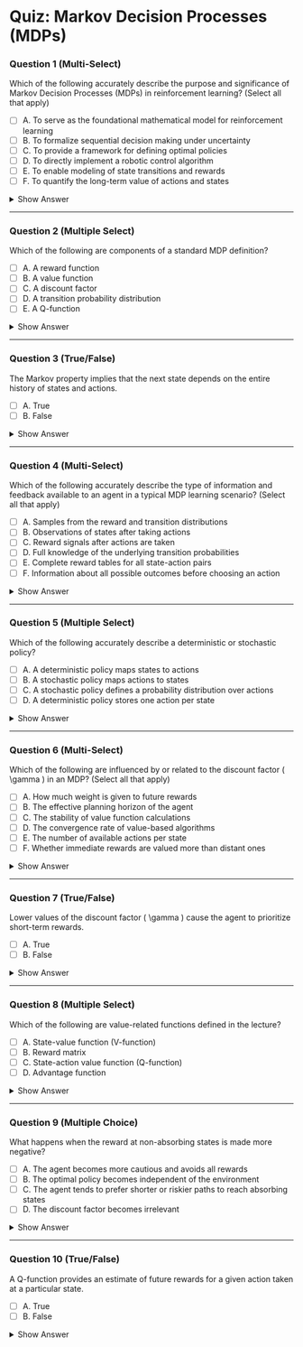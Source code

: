 # Quiz: Markov Decision Processes (MDPs)

### Question 1 (Multi-Select)
Which of the following accurately describe the purpose and significance of Markov Decision Processes (MDPs) in reinforcement learning? (Select all that apply)

- [ ] A. To serve as the foundational mathematical model for reinforcement learning
- [ ] B. To formalize sequential decision making under uncertainty
- [ ] C. To provide a framework for defining optimal policies
- [ ] D. To directly implement a robotic control algorithm
- [ ] E. To enable modeling of state transitions and rewards
- [ ] F. To quantify the long-term value of actions and states

<details>
<summary>Show Answer</summary>

**Correct Answers:** A, B, C, E, F
**Explanation:**  
MDPs serve multiple important purposes in reinforcement learning beyond just being a theoretical framework.  
> "MDPs can be thought of as a theoretical framework underlying RL."
> "MDPs are a mathematical formulation of the sequential decision making problem that capture all the essential elements of the RL problem."
> "The MDP framework enables us to quantify the value of different states and actions in terms of expected future rewards."
</details>

---

### Question 2 (Multiple Select)
Which of the following are components of a standard MDP definition?

- [ ] A. A reward function
- [ ] B. A value function
- [ ] C. A discount factor
- [ ] D. A transition probability distribution
- [ ] E. A Q-function

<details>
<summary>Show Answer</summary>

**Correct Answers:** A, C, D
**Explanation:**  
The MDP tuple includes states, actions, rewards, transitions, and a discount factor.  
> "An MDP is defined as a tuple of five items. S... A... R is the reward distribution... T is the transition probability distribution... Gamma is a discount factor..."
</details>

---

### Question 3 (True/False)
The Markov property implies that the next state depends on the entire history of states and actions.

- [ ] A. True
- [ ] B. False

<details>
<summary>Show Answer</summary>

**Correct Answers:** B
**Explanation:**  
The Markov property asserts dependence only on the current state and action, not the full history.  
> "The distribution of possible next states given state s, and action a. Does not depend on any of the previous states or actions..."
</details>

---

### Question 4 (Multi-Select)
Which of the following accurately describe the type of information and feedback available to an agent in a typical MDP learning scenario? (Select all that apply)

- [ ] A. Samples from the reward and transition distributions
- [ ] B. Observations of states after taking actions
- [ ] C. Reward signals after actions are taken
- [ ] D. Full knowledge of the underlying transition probabilities
- [ ] E. Complete reward tables for all state-action pairs
- [ ] F. Information about all possible outcomes before choosing an action

<details>
<summary>Show Answer</summary>

**Correct Answers:** A, B, C
**Explanation:**  
Agents observe samples of transitions and rewards, but typically do not have full knowledge of the underlying MDP dynamics.  
> "The transition distribution and the reward distribution are both not known. Instead, only samples from these distributions are observed by the agent..."
> "The agent observes states and rewards after taking actions, building up experience rather than being given complete information about the environment."
</details>

---

### Question 5 (Multiple Select)
Which of the following accurately describe a deterministic or stochastic policy?

- [ ] A. A deterministic policy maps states to actions
- [ ] B. A stochastic policy maps actions to states
- [ ] C. A stochastic policy defines a probability distribution over actions
- [ ] D. A deterministic policy stores one action per state

<details>
<summary>Show Answer</summary>

**Correct Answers:** A, C, D
**Explanation:**  
Deterministic and stochastic policies differ by how they assign actions: one fixed action vs. a distribution.  
> "A deterministic policy is defined as a mapping from states to actions... A stochastic policy is defined as a probability distribution of actions given a state..."
</details>

---

### Question 6 (Multi-Select)
Which of the following are influenced by or related to the discount factor \( \gamma \) in an MDP? (Select all that apply)

- [ ] A. How much weight is given to future rewards
- [ ] B. The effective planning horizon of the agent
- [ ] C. The stability of value function calculations
- [ ] D. The convergence rate of value-based algorithms
- [ ] E. The number of available actions per state
- [ ] F. Whether immediate rewards are valued more than distant ones

<details>
<summary>Show Answer</summary>

**Correct Answers:** A, B, C, F
**Explanation:**  
The discount factor has several important effects on MDP behavior and solutions.  
> "The discount factor gamma lies between 0 and 1... implying that the rewards at earlier timestamps, are given more weight..."
> "A discount factor close to 0 makes the agent myopic (focused on immediate rewards), while a value close to 1 makes it consider the long-term future rewards."
> "The discount factor also ensures mathematical convergence of infinite sums in continuing tasks."
</details>

---

### Question 7 (True/False)
Lower values of the discount factor \( \gamma \) cause the agent to prioritize short-term rewards.

- [ ] A. True
- [ ] B. False

<details>
<summary>Show Answer</summary>

**Correct Answers:** A
**Explanation:**  
Low gamma places more emphasis on near-term rewards.  
> "...a lower value of gamma, prioritizes the lower rewarding state at the right endpoint."
</details>

---

### Question 8 (Multiple Select)
Which of the following are value-related functions defined in the lecture?

- [ ] A. State-value function (V-function)
- [ ] B. Reward matrix
- [ ] C. State-action value function (Q-function)
- [ ] D. Advantage function

<details>
<summary>Show Answer</summary>

**Correct Answers:** A, C
**Explanation:**  
Both value functions are introduced explicitly to evaluate policies.  
> "A value function... is a prediction of discounted sum of future rewards."  
> "A state action value function or a Q-function... informs us of how good is taking a particular action at a state."
</details>

---

### Question 9 (Multiple Choice)
What happens when the reward at non-absorbing states is made more negative?

- [ ] A. The agent becomes more cautious and avoids all rewards
- [ ] B. The optimal policy becomes independent of the environment
- [ ] C. The agent tends to prefer shorter or riskier paths to reach absorbing states
- [ ] D. The discount factor becomes irrelevant

<details>
<summary>Show Answer</summary>

**Correct Answers:** C
**Explanation:**  
As negative rewards increase, the policy changes to prefer quicker or alternative outcomes.  
> "...as this constant reward decreases to -0.4... the optimal policy... takes the riskier shorter path..."  
> "Further, decreasing this constant to -2... the optimal policy now prefers the -1 absorbing state..."
</details>

---

### Question 10 (True/False)
A Q-function provides an estimate of future rewards for a given action taken at a particular state.

- [ ] A. True
- [ ] B. False

<details>
<summary>Show Answer</summary>

**Correct Answers:** A
**Explanation:**  
The Q-function assesses the expected future reward for an action-state pair.  
> "The Q-function for a policy... is the expected sum of discounted rewards... after taking action a at state s."
</details>
